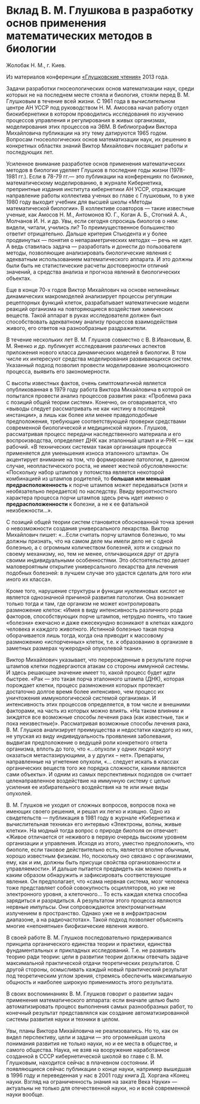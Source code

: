 # Вклад В. М. Глушкова в разработку основ применения математических методов в биологии

Жолобак Н. М., г. Киев.

Из материалов конференции [«Глушковские чтения»](../глушковские-чтения.md) 2013 года.

Задачи разработки гносеологических основ математизации наук, среди которых не на последнем месте стояла и биология, стояли перед В. М. Глушковым в течение всей жизни. С 1961 года в вычислительном центре АН УССР под руководством Н. М. Амосова начал работу отдел биокибернетики в котором проводились исследования по изучению процессов управления и регулирования в живых организмах, моделирования этих процессов на ЭВМ. В библиографии Виктора Михайловича публикации на эту тему датируются 1965 годом. Вопросам гносеологических основ математизации наук, их решению в конкретных областях знаний Виктор Михайлович посвящает работы и последующих лет.

Усиленное внимание разработке основ применения математических методов в биологии уделяет Глушков в последние годы жизни (1978-1981 гг.). Если в 78-79 гг.— это публикации на конференциях по бионике, математическому моделированию, в журнале Кибернетика, препринтные издания института кибернетики АН УССР, отражающие направление работы коллектива ученых во главе с Глушковым, то в уже 1980 году выходит учебник для высшей школы «Методы математической биологии». В коллективе соавторов — такие известные ученые, как Амосов Н. М., Антомонов Ю. Г., Коган А. Б., Стогний А. А., Молчанов И. Н. и др. Увы, если сегодня спросишь биологов о нем: видели, читали, учились ли? То преимущественное большинство ответит отрицательно. Дальше критерия Стьюдента и у более продвинутых — понятия о непараметрических методах — речь не идет. А ведь ставилась задача — разработать и донести до пользователя методы, позволяющие анализировать биологические явления с адекватным использованием математического аппарата. И это должны были быть не статистические расчеты достоверности отличий значений, а средства анализа и прогноза явлений в биологических объектах.

Еще в конце 70-х годов Виктор Михайлович на основе нелинейных динамических макромоделей анализирует процессы регуляции рецепторных функций клеток, разрабатывает математические модели реакций организма на повторяющиеся воздействия химических веществ. Такой аппарат в руках исследователя должен был способствовать адекватному анализу процессов взаимодействия живого, его ответов на разнообразные раздражители.

В течение нескольких лет В. М. Глушков совместно с В. В.Ивановым, В. М. Яненко и др. публикует исследования различных аспектов приложения нового класса динамических моделей в биологии. В том числе их интересуют средства моделирования развивающихся систем. Указанный подход позволил провести моделирование эволюционного процесса, выявить его закономерности.

С высоты известных фактов, очень симптоматичной является опубликованная в 1979 году работа Виктора Михайловича в которой он попытался провести анализ процессов развития рака: «Проблема рака с позиций общей теории систем». Конечно, он оговаривается, что «выводы следует рассматривать не как «истину в последней инстанции», а лишь как более или менее правдоподобные предположения, требующие соответствующей проверки средствами современной биологической и медицинской науки». Глушков, рассматривая процесс передачи наследственного материала и его воспроизводства, определяет ДНК как эталонный штамп и и-РНК — как рабочий. «В технических системах такая организация процесса применяется для уменьшения износа эталонного штампа». Он акцентирует внимание на том, что формирование патологии, в данном случае, неопластического роста, не имеет жесткой обусловленности: «Поскольку набор штампов у потомства является некоторой комбинацией из штампов родителей, то **большая или меньшая предрасположенность** к порче штампов может передаваться (хотя и необязательно передается) по наследству. Ввиду вероятностного характера процесса порчи штампов здесь речь идет именно о **предрасположенности** к болезни, а не к ее фатальной неизбежности...».

С позиций общей теории систем становится обоснованной точка зрения о невозможности создания универсального лекарства. Виктор Михайлович пишет: «...Если считать порчу штампов болезнью, то мы должны признать, что на самом деле мы имели дело не с одной болезнью, а с огромным количеством болезней, хотя и сходных по своему механизму, но, тем не менее, отличающихся друг от друга своими индивидуальными особенностями. Это обстоятельство делает маловероятным открытие универсального лекарства для лечения подобных болезней: в лучшем случае это удастся сделать для того или иного их класса».

Кроме того, нарушение структуры и функции нуклеиновых кислот не является однозначной причиной развития патологии. Она возникает только тогда и там, где организм не может контролировать размножение клеток: «Имея в виду интенсивность различного рода факторов, способствующих порче штампов, нетрудно понять, что такие «болезни» ежечасно и даже ежесекундно возникают в клетках каждого человека и каждого животного. Истинной болезнью такая порча оборачивается лишь тогда, когда она приводит к массовому размножению «испорченных» клеток, т.е. к образованию в организме в заметных размерах чужеродной опухолевой ткани».

Виктор Михайлович указывает, что перерожденные в результате порчи штампов клетки подвергаются атакам со стороны иммунной системы. И здесь решающее значение имеет то, какой процесс будет идти быстрее. «Рак — это такая порча эталонного штампа (ДНК), которая порождает клетки, процесс размножения которых протекает достаточно долгое время более интенсивно, чем процесс их уничтожения иммунологической системой организма». И интенсивность этих процессов определяется, в том числе и внешними факторами, на часть из которых можно влиять. «На таком влиянии и зиждятся все возможные способы лечения рака (как известные, так и пока неизвестные)». Рассматривая возможные способы лечения рака, В. М. Глушков анализирует преимущества и недостатки каждого из них, не упуская из виду индивидуальность проявления заболевания, выдвигая предположение о ведущей роли конкретного ответа организма, вплоть до того, что «...опухоли у одних людей могут оказаться метастазирующими, а у других – нет». Препараты, направленные на угнетение опухоли, «... следует искать в классах органических веществ того же порядка сложности, какими являются сами объекты». И одним из самых перспективных подходов он считает целенаправленное воздействие на иммунную систему с целью усиления ее избирательного воздействия на те или иные виды опухолей.

В. М. Глушков не уходил от сложных вопросов, вопросов пока не имеющих своего решения, и решал их легко и изящно. Одно из свидетельств — публикация в 1981 году в журнале «Кибернетика и вычислительная техника» его интервью «Электроны, волны, живые клетки». На модный тогда вопрос о природе биополя он отвечает: «Живое отличается от неживого в первую очередь высоким уровнем организации и управления. Исходя из этого, уместно предположить, что биополе, если таковое действительно есть, является вполне обычным, хорошо известным физикам. Но, поскольку оно связано с организмами, ему, как и им, должны быть присущи свойства организованности и управляемости». И дальше пытается предвидеть как можно понять и каким образом обнаружить и зафиксировать соответствующие явления. Он предполагает, что «сама нервная система, мозг человека тоже представляет собой совокупность осцилляторов, но уже не электронного уровня, а клеточного... То есть каждая клетка способна зарядиться и разрядиться. А результатом этого процесса являются нервные импульсы. Они сопровождаются электромагнитным излучением в пространство. Однако уже не в инфрактрасном диапазоне, а на радиочастотах». Такой подход позволяет объяснять многие «непонятные» биофизические явления живого.

В своей работе В. М. Глушков последовательно придерживался принципа органического единства теории и практики, единства фундаментальных и прикладных исследований. Т.е. не развивать теорию ради теории: цели в развитии теории должны отвечать задаче максимальной практической отдачи теоретических результатов. С другой стороны, осмысливать каждый новый практический результат под теоретическим углом зрения, стремясь обеспечить максимальную общность и наиболее широкую применимость этого результата.

В своих воспоминаниях В. М. Глушков говорит о развитии задач применения математического аппарата: если вначале целью было автоматизировать процесс выполнения самых разнообразных работ, то конечный результат представлялся как создание автоматизированной системы развития науки и техники в целом.

Увы, планы Виктора Михайловича не реализовались. Но то, как он видел перспективу, цели и задачи — это огромнейшая школа понимания развития не только науки, но и ее места в обществе, и самого общества. Наука, не взяв на вооружение наработанное созданной в СССР кибернетической школой во главе с В. М. Глушковым, находится сейчас в плачевном состоянии. И появляющиеся сейчас публикации о конце науки, например вышедшая в 1996 году и переведенная у нас в 2001 году книга Д. Хоргана «Конец науки. Взгляд на ограниченность знания на закате Века Науки» — актуальны не только для отечественной науки, но и всей современной науки вообще.